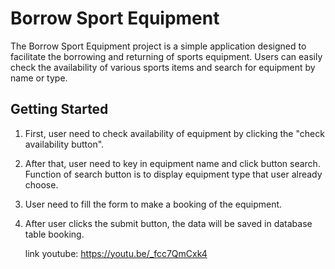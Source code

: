 # Borrow Sport Equipment

The Borrow Sport Equipment project is a simple application designed to facilitate 
the borrowing and returning of sports equipment. Users can easily check the 
availability of various sports items and search for equipment by name or type.

## Getting Started

1. First, user need to check availability of equipment by clicking the 
"check availability button". 

2. After that, user need to key in equipment name and click button search. 
   Function of search button is to display equipment type that user already 
   choose. 

3. User need to fill the form to make a booking of the equipment.

4. After user clicks the submit button, the data will be saved in database table 
   booking.

   link youtube: https://youtu.be/_fcc7QmCxk4

